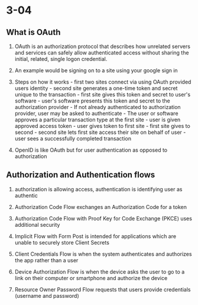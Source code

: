 # 3-04

## What is OAuth

  1. OAuth is an authorization protocol that describes how unrelated servers and services can safely allow authenticated access without sharing the initial, related, single logon credential.

  2. An example would be signing on to a site using your google sign in

  3. Steps on how it works
    - first two sites connect via using OAuth provided users identity
    - second site generates a one-time token and secret unique to the transaction
    - first site gives this token and secret to user's software
    - user's software presents this token and secret to the authorization provider
    - If not already authenticated to authorization provider, user may be asked to authenticate
    - The user or software approves a particular transaction type at the first site
    - user is given approved access token
    - user gives token to first site
    - first site gives to second
    - second site lets first site access their site on behalf of user
    - user sees a successfully completed transaction
  
  4. OpenID is like OAuth but for user authentication as opposed to authorization

## Authorization and Authentication flows

  1. authorization is allowing access, authentication is identifying user as authentic

  2. Authorization Code Flow exchanges an Authorization Code for a token

  3. Authorization Code Flow with Proof Key for Code Exchange (PKCE) uses additional security

  4. Implicit Flow with Form Post is intended for applications which are unable to securely store Client Secrets

  5. Client Credentials Flow is when the system authenticates and authorizes the app rather than a user

  6. Device Authorization Flow is when the device asks the user to go to a link on their computer or smartphone and authorize the device

  7. Resource Owner Password Flow requests that users provide credentials (username and password)
